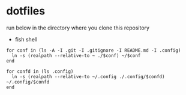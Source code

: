 dotfiles
========


run below in the directory where you clone this repository


- fish shell

```
for conf in (ls -A -I .git -I .gitignore -I README.md -I .config)
  ln -s (realpath --relative-to ~ ./$conf) ~/$conf
end

for confd in (ls .config)
  ln -s (realpath --relative-to ~/.config ./.config/$confd) ~/.config/$confd
end
```

